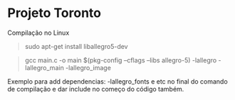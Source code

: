 # Projeto Toronto

Compilação no Linux

>sudo apt-get install liballegro5-dev

>gcc main.c -o main $(pkg-config –cflags –libs allegro-5) -lallegro -lallegro_main -lallegro_image

Exemplo para add dependencias: -lallegro_fonts e etc no final do comando de compilação e dar include no começo do código também.
